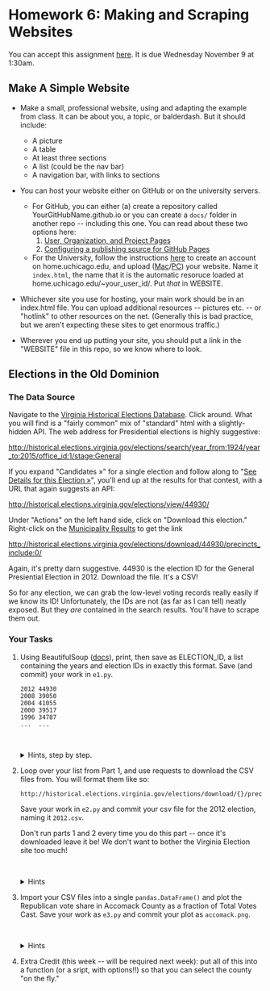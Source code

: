 # Homework 6: Making and Scraping Websites

You can accept this assignment [here](https://classroom.github.com/assignment-invitations/66526f93dac8e6a95ed82fff64faad2b).  It is due Wednesday November 9 at 1:30am.

## Make A Simple Website

* Make a small, professional website, using and adapting the example from class.  It can be about you, a topic, or balderdash.  But it should include:
  * A picture
  * A table
  * At least three sections
  * A list (could be the nav bar)
  * A navigation bar, with links to sections
* You can host your website either on GitHub or on the university servers.
  * For GitHub, you can either (a) create a repository called YourGitHubName.github.io or you can create a `docs/` folder in another repo -- including this one.  You can read about these two options here:
     1. [User, Organization, and Project Pages](https://help.github.com/articles/user-organization-and-project-pages/)
     2. [Configuring a publishing source for GitHub Pages](https://help.github.com/articles/configuring-a-publishing-source-for-github-pages/) 
  * For the University, follow the instructions [here](https://answers.uchicago.edu/page.php?id=15886) to create an account on home.uchicago.edu, and upload ([Mac](https://answers.uchicago.edu/page.php?id=15895)/[PC](https://answers.uchicago.edu/page.php?id=15893)) your website.  Name it `index.html`, the name that it is the automatic resoruce loaded at home.uchicago.edu/~your_user_id/.  Put _that_ in WEBSITE.
  
* Whichever site you use for hosting, your main work should be in an index.html file.  You can upload additional resources -- pictures etc.  -- or "hotlink" to other resources on the net.  (Generally this is bad practice, but we aren't expecting these sites to get enormous traffic.)
* Wherever you end up putting your site, you should put a link in the "WEBSITE" file in this repo, so we know where to look.

## Elections in the Old Dominion

### The Data Source

Navigate to the [Virginia Historical Elections Database](http://historical.elections.virginia.gov/).  Click around.  What you will find is a "fairly common" mix of "standard" html with a slightly-hidden API.  The web address for Presidential elections is highly suggestive:

http://historical.elections.virginia.gov/elections/search/year_from:1924/year_to:2015/office_id:1/stage:General

If you expand "Candidates »" for a single election and follow along to "[See Details for this Election »](http://historical.elections.virginia.gov/elections/view/44930/)", you'll end up at the results for that contest, with a URL that again suggests an API:

http://historical.elections.virginia.gov/elections/view/44930/

Under "Actions" on the left hand side, click on "Download this election."  Right-click on the [Municipality Results](http://historical.elections.virginia.gov/elections/download/44930/precincts_include:0/) to get the link

http://historical.elections.virginia.gov/elections/download/44930/precincts_include:0/

Again, it's pretty darn suggestive.  44930 is the election ID for the General Presiential Election in 2012.  Download the file.  It's a CSV!  

So for any election, we can grab the low-level voting records really easily if we know its ID!  Unfortunately, the IDs are not (as far as I can tell) neatly exposed.  But they _are_ contained in the search results.  You'll have to scrape them out.

### Your Tasks

1. Using BeautifulSoup ([docs](https://www.crummy.com/software/BeautifulSoup/bs4/doc/)), print, then save as ELECTION_ID, a list containing the years and election IDs in exactly this format.  Save (and commit) your work in `e1.py`.
   ```
   2012 44930
   2008 39050
   2004 41055
   2000 39517
   1996 34787
   ...  ...
   ```
   &nbsp;<details><summary>Hints, step by step.</summary>
   If you are reading this, make sure you understand the big picture, before you try to implement the steps.
   Otherwise the steps will be meaningless and confusing.
     * Search within the the source for the first election id, 44930.  It appears twice, once in a row ID and once in a link.  I think the row will be easier to use.
     * Set up your `soup` as we did in class: make the `requests.get()`, save it, and parse it.
     * Grab all of the instances where the class is `election_item`, like `soup.find_all(tag_type, class_name)`, i.e., `soup.find_all("tr", "election_item")`.
     * Extract the IDs; split them on dashes to extract the numbers.
     * Now, _within that same row_ `row.find()` the cell containing the year, using the same syntax as above.  Recall that `find()` yields the first instance, instead of the list.  What are the tag and the class, now?  
     * Grab the year using `.string` (or `.contents[0]`).
   </details>
2. Loop over your list from Part 1, and use requests to download the CSV files from.
   You will format them like so:
   ```
   http://historical.elections.virginia.gov/elections/download/{}/precincts_include:0/
   ```

   Save your work in `e2.py` and commit your csv file for the 2012 election, naming it `2012.csv`.

   Don't run parts 1 and 2 every time you do this part -- once it's downloaded leave it be!
   We don't want to bother the Virginia Election site too much!

   &nbsp;<details><summary>Hints</summary>
   * Loop over a file using: `for line in open("ELECTION_ID"):`.
   * You can print the contents of the response using `resp.text`.
     Instead, write them to files (see slide 8 of [lecture 3B](https://github.com/harris-ippp/lectures/raw/master/03/files.pdf)) with a meaningful name structure:
     
     ```
     file_name = year +".csv"
     with open(file_name, "w") as out:
       out.write(resp.text)
     ```
   </details>
3. Import your CSV files into a single `pandas.DataFrame()` and plot the Republican vote share in Accomack County as a fraction of Total Votes Cast.  Save your work as `e3.py` and commit your plot as `accomack.png`.

   &nbsp;<details><summary>Hints</summary>
   * The challenge is in the `read_csv()`: there are empty columns, and the 'relevant' column names (party names) are in the second row.  So you need to import that single row as a dictionary, to change the column names.  You can do the setup, like so
     ```
     header = pd.read_csv("president_general_2004.csv", nrows = 1).dropna(axis = 1)
     d = header.iloc[0].to_dict()

     df = pd.read_csv("president_general_2004.csv", index_col = 0,
                    thousands = ",", skiprows = [1])

     df.rename(inplace = True, columns = d) # rename to democrat/republican
     df.dropna(inplace = True, axis = 1)    # drop empty columns
     df["Year"] = 2004
     ```
   * Write a for loop, saving up all of your dataframes (elections) in a list.  Then `concat` them together.  You'll probably want just these columns:
     ```
     ["Democratic", "Republican", "Total Votes Cast", "Year"]
     ```
   * Then you just need to define a new column, Republican Share, and plot that against year.
   </details>
4. Extra Credit (this week -- will be required next week): put all of this into a function (or a sript, with options!!) so that you can select the county "on the fly."

